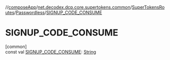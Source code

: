 //[composeApp](../../../../index.md)/[net.decodex.dcp.core.supertokens.common](../../index.md)/[SuperTokensRoutes](../index.md)/[Passwordless](index.md)/[SIGNUP_CODE_CONSUME](-s-i-g-n-u-p_-c-o-d-e_-c-o-n-s-u-m-e.md)

# SIGNUP_CODE_CONSUME

[common]\
const val [SIGNUP_CODE_CONSUME](-s-i-g-n-u-p_-c-o-d-e_-c-o-n-s-u-m-e.md): [String](https://kotlinlang.org/api/latest/jvm/stdlib/kotlin/-string/index.html)
